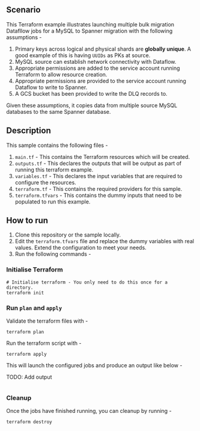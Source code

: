 ## Scenario

This Terraform example illustrates launching multiple bulk migration Datafllow jobs for a MySQL to Spanner migration with the following assumptions -

1. Primary keys across logical and physical shards are **globally unique**. A good example of this is having `UUIDs` as PKs at source.
2. MySQL source can establish network connectivity with Dataflow.
3. Appropriate permissions are added to the service account running Terraform to allow resource creation.
4. Appropriate permissions are provided to the service account running Dataflow to write to Spanner.
5. A GCS bucket has been provided to write the DLQ records to.

Given these assumptions, it copies data from multiple source MySQL databases to the same Spanner database.

## Description

This sample contains the following files -

1. `main.tf` - This contains the Terraform resources which will be created.
2. `outputs.tf` - This declares the outputs that will be output as part of running this terraform example.
3. `variables.tf` - This declares the input variables that are required to configure the resources.
4. `terraform.tf` - This contains the required providers for this sample.
5. `terraform.tfvars` - This contains the dummy inputs that need to be populated to run this example.

## How to run 

1. Clone this repository or the sample locally. 
2. Edit the `terraform.tfvars` file and replace the dummy variables with real values. Extend the configuration to meet your needs.
3. Run the following commands - 

### Initialise Terraform

```shell
# Initialise terraform - You only need to do this once for a directory.
terraform init
```

### Run `plan` and `apply` 

Validate the terraform files with - 

```shell
terraform plan
```

Run the terraform script with - 

```shell
terraform apply
```

This will launch the configured jobs and produce an output like below -

TODO: Add output
```shell

```

### Cleanup

Once the jobs have finished running, you can cleanup by running - 

```shell
terraform destroy
```
